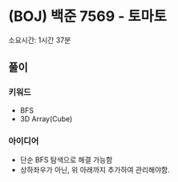 # (BOJ) 백준 7569 - 토마토
소요시간: 1시간 37분

## 풀이
### 키워드
- BFS
- 3D Array(Cube)
### 아이디어
- 단순 BFS 탐색으로 해결 가능함
- 상하좌우가 아닌, 위 아래까지 추가하여 관리해야함.